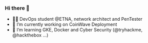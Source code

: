 ### Hi there 👋

- 👨‍🎓 DevOps student @ETNA, network architect and PenTester
- 🔭 I’m currently working on CoinWave Deployment
- 🌱 I’m learning GKE, Docker and Cyber Security (@tryhackme, @hackthebox ...)
